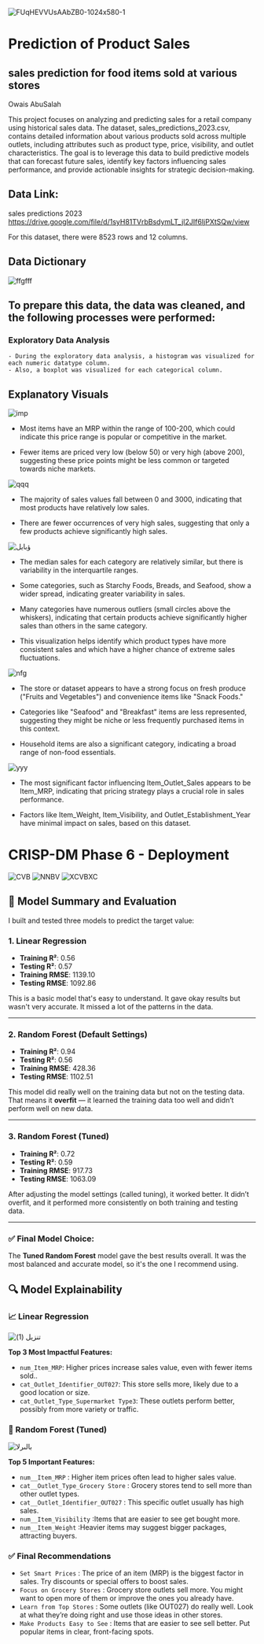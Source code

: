 
![FUqHEVVUsAAbZB0-1024x580-1](https://github.com/user-attachments/assets/f2c8d3b5-da3f-4478-a65d-26e2ae46f19d)
# Prediction of Product Sales
## sales prediction for food items sold at various stores
Owais AbuSalah

This project focuses on analyzing and predicting sales for a retail company using historical sales data. The dataset, sales_predictions_2023.csv, contains detailed information about various products sold across multiple outlets, including attributes such as product type, price, visibility, and outlet characteristics. The goal is to leverage this data to build predictive models that can forecast future sales, identify key factors influencing sales performance, and provide actionable insights for strategic decision-making.

## Data Link:
sales predictions 2023 https://drive.google.com/file/d/1syH81TVrbBsdymLT_jl2JIf6IjPXtSQw/view

For this dataset, there were 8523 rows and 12 columns.

## Data Dictionary
![ffgfff](https://github.com/user-attachments/assets/0d33e0e6-7304-4b8a-ac00-abd9c9bbfa8f)

## To prepare this data, the data was cleaned, and the following processes were performed:
### Exploratory Data Analysis
    - During the exploratory data analysis, a histogram was visualized for each numeric datatype column.
    - Also, a boxplot was visualized for each categorical column.
## Explanatory Visuals
  ![imp](https://github.com/user-attachments/assets/730f63ba-cac3-4474-b489-ba58e8612f74)

   * Most items have an MRP within the range of 100-200, which could indicate this price range is popular or competitive in the market.
     
   * Fewer items are priced very low (below 50) or very high (above 200), suggesting these price points might be less common or targeted towards niche markets.

![qqq](https://github.com/user-attachments/assets/a3731ec9-88b7-44f0-9217-41061ef1e2dd)

* The majority of sales values fall between 0 and 3000, indicating that most products have relatively low sales.

* There are fewer occurrences of very high sales, suggesting that only a few products achieve significantly high sales.
    
![ؤبايل](https://github.com/user-attachments/assets/2026866f-d1d0-4713-92a1-7c561fbf7271)


* The median sales for each category are relatively similar, but there is variability in the interquartile ranges.

* Some categories, such as Starchy Foods, Breads, and Seafood, show a wider spread, indicating greater variability in sales.

* Many categories have numerous outliers (small circles above the whiskers), indicating that certain products achieve significantly higher sales than others in the same category.

* This visualization helps identify which product types have more consistent sales and which have a higher chance of extreme sales fluctuations.

![nfg](https://github.com/user-attachments/assets/8d8146bf-735c-4b47-8bbc-e67632152886)

* The store or dataset appears to have a strong focus on fresh produce ("Fruits and Vegetables") and convenience items like "Snack Foods."

* Categories like "Seafood" and "Breakfast" items are less represented, suggesting they might be niche or less frequently purchased items in this context.

* Household items are also a significant category, indicating a broad range of non-food essentials.

![yyy](https://github.com/user-attachments/assets/56854b93-d0f6-42d7-b992-93bbdd7b4f4a)

* The most significant factor influencing Item_Outlet_Sales appears to be Item_MRP, indicating that pricing strategy plays a crucial role in sales performance.

* Factors like Item_Weight, Item_Visibility, and Outlet_Establishment_Year have minimal impact on sales, based on this dataset.

# CRISP-DM Phase 6 - Deployment

![CVB](https://github.com/user-attachments/assets/59198110-92c8-4e4d-89ba-a161c8594012)
![NNBV](https://github.com/user-attachments/assets/c5a8964f-1d63-42b4-9dcc-85a5167dfebc)
![XCVBXC](https://github.com/user-attachments/assets/9d494f7e-cf86-4e70-9123-43157e2aef35)


## 🤖 Model Summary and Evaluation

I built and tested three models to predict the target value:

### 1. **Linear Regression**
- **Training R²**: 0.56  
- **Testing R²**: 0.57  
- **Training RMSE**: 1139.10  
- **Testing RMSE**: 1092.86  

This is a basic model that's easy to understand. It gave okay results but wasn't very accurate. It missed a lot of the patterns in the data.

---

### 2. **Random Forest (Default Settings)**
- **Training R²**: 0.94  
- **Testing R²**: 0.56  
- **Training RMSE**: 428.36  
- **Testing RMSE**: 1102.51  

This model did really well on the training data but not on the testing data. That means it **overfit** — it learned the training data too well and didn’t perform well on new data.

---

### 3. **Random Forest (Tuned)**
- **Training R²**: 0.72  
- **Testing R²**: 0.59  
- **Training RMSE**: 917.73  
- **Testing RMSE**: 1063.09  

After adjusting the model settings (called tuning), it worked better. It didn’t overfit, and it performed more consistently on both training and testing data.

---

### ✅ Final Model Choice:
The **Tuned Random Forest** model gave the best results overall. It was the most balanced and accurate model, so it's the one I recommend using.










## 🔍 Model Explainability

### 📈 Linear Regression
![تنزيل (1)](https://github.com/user-attachments/assets/890e5230-c5d9-408a-acb8-a9bece6526f3)


**Top 3 Most Impactful Features:**
- `num_Item_MRP`: Higher prices increase sales value, even with fewer items sold..
- `cat_Outlet_Identifier_OUT027`: This store sells more, likely due to a good location or size.
- `cat_Outlet_Type_Supermarket Type3`: These outlets perform better, possibly from more variety or traffic.

### 🌳 Random Forest (Tuned)
![بالىرلا](https://github.com/user-attachments/assets/39c9fed8-cbbf-47b1-b64d-f731a84e20e2)


**Top 5 Important Features:**
- `num__Item_MRP` : Higher item prices often lead to higher sales value.
- `cat__Outlet_Type_Grocery Store` : Grocery stores tend to sell more than other outlet types.
- `cat__Outlet_Identifier_OUT027` : This specific outlet usually has high sales.
- `num__Item_Visibility` :Items that are easier to see get bought more.
- `num__Item_Weight` :Heavier items may suggest bigger packages, attracting buyers.

### ✅ Final Recommendations
- `Set Smart Prices` : The price of an item (MRP) is the biggest factor in sales. Try discounts or special offers to boost sales. 
- `Focus on Grocery Stores` : Grocery store outlets sell more. You might want to open more of them or improve the ones you already have.
- `Learn from Top Stores` : Some outlets (like OUT027) do really well. Look at what they’re doing right and use those ideas in other stores.
- `Make Products Easy to See` : Items that are easier to see sell better. Put popular items in clear, front-facing spots.



  

    

    

